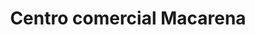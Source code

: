 ---
title: "Centro comercial Macarena"
url: /sevilla/centro-comercial-macarena/
shop: centro comercial
---